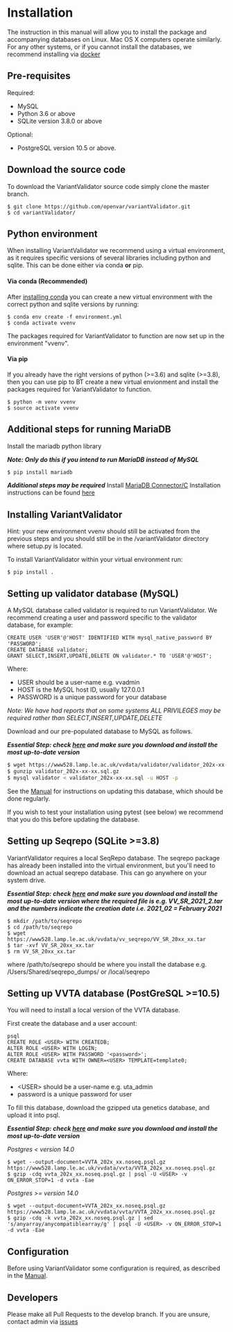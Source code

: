 # Installation

The instruction in this manual will allow you to install the package and accompanying databases on Linux. Mac OS X computers operate similarly.
For any other systems, or if you cannot install the databases, we recommend installing via [docker](https://github.com/openvar/rest_variantValidator/blob/master/docs/DOCKER.md)

## Pre-requisites

Required:
* MySQL
* Python 3.6 or above
* SQLite version 3.8.0 or above

Optional:
* PostgreSQL version 10.5 or above. 


## Download the source code

To download the VariantValidator source code simply clone the master branch.

```
$ git clone https://github.com/openvar/variantValidator.git
$ cd variantValidator/
```

## Python environment

When installing VariantValidator we recommend using a virtual environment, as it requires specific versions of several libraries including python and sqlite. This can be done either via conda **or** pip.

#### Via conda (Recommended) 
After [installing conda](https://docs.conda.io/projects/conda/en/latest/user-guide/install/) you can create a new virtual environment with the correct python and sqlite versions by running:
```
$ conda env create -f environment.yml
$ conda activate vvenv
```
The packages required for VariantValidator to function are now set up in the environment "vvenv".

#### Via pip

If you already have the right versions of python (>=3.6) and sqlite (>=3.8), then you can use pip to BT create a new virtual envionment and install the packages required for VariantValidator to function.

```
$ python -m venv vvenv
$ source activate vvenv
```

## Additional steps for running MariaDB
Install the mariadb python library

***Note: Only do this if you intend to run MariaDB instead of MySQL***
```bash
$ pip install mariadb
```
***Additional steps may be required***
Install [MariaDB Connector/C](https://downloads.mariadb.com/Connectors/c/)
Installation instructions can be found [here](https://mariadb.com/kb/en/about-mariadb-connector-c/) 

## Installing VariantValidator

Hint: your new environment vvenv should still be activated from the previous steps and you should still be in the /variantValidator directory where setup.py is located.

To install VariantValidator within your virtual environment run:
```
$ pip install .
```

## Setting up validator database (MySQL)

A MySQL database called validator is required to run VariantValidator. We recommend creating a user and password specific to the
validator database, for example:

```mysql
CREATE USER 'USER'@'HOST' IDENTIFIED WITH mysql_native_password BY 'PASSWORD';
CREATE DATABASE validator;
GRANT SELECT,INSERT,UPDATE,DELETE ON validator.* TO 'USER'@'HOST';
```

Where:
- USER should be a user-name e.g. vvadmin
- HOST is the MySQL host ID, usually 127.0.0.1
- PASSWORD is a unique password for your database

*Note: We have had reports that on some systems ALL PRIVILEGES may be required rather than SELECT,INSERT,UPDATE,DELETE*

Download and our pre-populated database to MySQL as follows. 

***Essential Step: check [here](https://www528.lamp.le.ac.uk/vvdata/validator/) and make sure you download and install the most up-to-date version***

```bash
$ wget https://www528.lamp.le.ac.uk/vvdata/validator/validator_202x-xx-xx.sql.gz
$ gunzip validator_202x-xx-xx.sql.gz
$ mysql validator < validator_202x-xx-xx.sql -u HOST -p
```

See the [Manual](MANUAL.md) for instructions on updating this database, which should be done regularly.

If you wish to test your installation using pytest (see below) we recommend that you do this before updating the database. 

## Setting up Seqrepo (SQLite >=3.8)

VariantValidator requires a local SeqRepo database. The seqrepo package has already been installed into the virtual environment, but you'll need to download an actual seqrepo database. This can go anywhere on your system drive.

***Essential Step: check [here](https://www528.lamp.le.ac.uk/vvdata/vv_seqrepo/) and make sure you download and install the most up-to-date version where the required file is
 e.g. VV_SR_2021_2.tar and the numbers indicate the creation date i.e. 2021_02 = February 2021***

```
$ mkdir /path/to/seqrepo
$ cd /path/to/seqrepo
$ wget https://www528.lamp.le.ac.uk/vvdata/vv_seqrepo/VV_SR_20xx_xx.tar
$ tar -xvf VV_SR_20xx_xx.tar
$ rm VV_SR_20xx_xx.tar
```
where /path/to/seqrepo should be where you install the database e.g. /Users/Shared/seqrepo_dumps/ or /local/seqrepo


## Setting up VVTA database (PostGreSQL >=10.5)

You will need to install a local version of the VVTA database. 

First create the database and a user account:

```
psql
CREATE ROLE <USER> WITH CREATEDB;
ALTER ROLE <USER> WITH LOGIN;
ALTER ROLE <USER> WITH PASSWORD '<password>';
CREATE DATABASE vvta WITH OWNER=<USER> TEMPLATE=template0;
```
Where:
- \<USER\> should be a user-name e.g. uta_admin
- password is a unique password for user

To fill this database, download the gzipped uta genetics database, and upload it into psql.

***Essential Step: check [here](https://www528.lamp.le.ac.uk/vvdata/vvta/) and make sure you download and install the most up-to-date version***

*Postgres < version 14.0*
```
$ wget --output-document=VVTA_202x_xx.noseq.psql.gz https://www528.lamp.le.ac.uk/vvdata/vvta/VVTA_202x_xx.noseq.psql.gz
$ gzip -cdq vvta_202x_xx.noseq.psql.gz | psql -U <USER> -v ON_ERROR_STOP=1 -d vvta -Eae
```

*Postgres >= version 14.0*
```
$ wget --output-document=VVTA_202x_xx.noseq.psql.gz https://www528.lamp.le.ac.uk/vvdata/vvta/VVTA_202x_xx.noseq.psql.gz
$ gzip -cdq -k vvta_202x_xx.noseq.psql.gz | sed 's/anyarray/anycompatiblearray/g' | psql -U <USER> -v ON_ERROR_STOP=1 -d vvta -Eae
```

## Configuration

Before using VariantValidator some configuration is required, as described in the [Manual](MANUAL.md).

## Developers

Please make all Pull Requests to the develop branch. If you are unsure, contact admin via [issues](https://github.com/openvar/variantValidator/issues)
